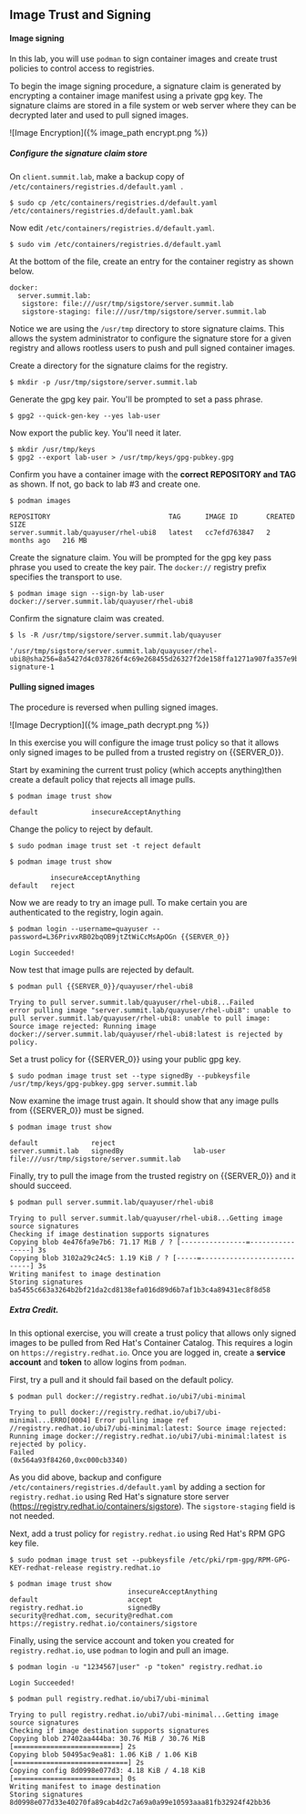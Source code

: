 ## Image Trust and Signing

#### Image signing

In this lab, you will use ```podman``` to sign container images and create trust policies to control access to registries. 

To begin the image signing procedure, a signature claim is generated by encrypting a container image manifest using a private
gpg key. The signature claims are stored in a file system or web
server where they can be decrypted later and used to pull signed
images.

![Image Encryption]({% image_path encrypt.png %})

##### Configure the signature claim store

On ```client.summit.lab```, make a backup copy of ```/etc/containers/registries.d/default.yaml ```. 

~~~shell
$ sudo cp /etc/containers/registries.d/default.yaml /etc/containers/registries.d/default.yaml.bak
~~~

Now edit ```/etc/containers/registries.d/default.yaml```.

~~~shell
$ sudo vim /etc/containers/registries.d/default.yaml
~~~

At the bottom of the file, 
create an entry for the container registry as shown below.

~~~shell
docker:
  server.summit.lab:
   sigstore: file:///usr/tmp/sigstore/server.summit.lab
   sigstore-staging: file:///usr/tmp/sigstore/server.summit.lab
~~~

Notice we are using the ```/usr/tmp``` directory to store signature
claims. This allows the system administrator to configure the signature store for a given registry and allows rootless users to push and pull signed container images.

Create a directory for the signature claims for the registry.

~~~shell
$ mkdir -p /usr/tmp/sigstore/server.summit.lab
~~~

Generate the gpg key pair. You'll be prompted to set a pass phrase.

~~~shell
$ gpg2 --quick-gen-key --yes lab-user
~~~

Now export the public key. You'll need it later.

~~~shell
$ mkdir /usr/tmp/keys
$ gpg2 --export lab-user > /usr/tmp/keys/gpg-pubkey.gpg
~~~

Confirm you have a container image with the **correct REPOSITORY and TAG** as shown. If not,
go back to lab #3 and create one.

~~~shell
$ podman images

REPOSITORY                             TAG      IMAGE ID       CREATED        SIZE
server.summit.lab/quayuser/rhel-ubi8   latest   cc7efd763847   2 months ago   216 MB
~~~

Create the signature claim. You will be prompted for the
gpg key pass phrase you used to create the key pair. The ```docker://``` registry prefix specifies the transport to use.

~~~shell
$ podman image sign --sign-by lab-user docker://server.summit.lab/quayuser/rhel-ubi8
~~~

Confirm the signature claim was created. 

~~~shell
$ ls -R /usr/tmp/sigstore/server.summit.lab/quayuser

'/usr/tmp/sigstore/server.summit.lab/quayuser/rhel-ubi8@sha256=8a5427d4c037826f4c69e268455d26327f2de158ffa1271a907fa357e9b93a3c':
signature-1
~~~

#### Pulling signed images

The procedure is reversed when pulling signed images.

![Image Decryption]({% image_path decrypt.png %})

In this exercise you will configure the image trust policy so that it allows only signed images to be pulled from a trusted registry on {{SERVER_0}}. 

Start by examining the current trust policy (which accepts anything)then create a default policy that rejects all image pulls.

~~~shell
$ podman image trust show

default             insecureAcceptAnything                         
~~~

Change the policy to reject by default.

~~~shell
$ sudo podman image trust set -t reject default

$ podman image trust show

          insecureAcceptAnything      
default   reject
~~~

Now we are ready to try an image pull. To make certain you are
authenticated to the registry, login again.

~~~shell
$ podman login --username=quayuser --password=L36PrivxRB02bqOB9jtZtWiCcMsApOGn {{SERVER_0}}

Login Succeeded!
~~~

Now test that image pulls are rejected by default.

~~~shell
$ podman pull {{SERVER_0}}/quayuser/rhel-ubi8

Trying to pull server.summit.lab/quayuser/rhel-ubi8...Failed
error pulling image "server.summit.lab/quayuser/rhel-ubi8": unable to pull server.summit.lab/quayuser/rhel-ubi8: unable to pull image: Source image rejected: Running image docker://server.summit.lab/quayuser/rhel-ubi8:latest is rejected by policy.
~~~

Set a trust policy for {{SERVER_0}} using your public gpg key.

~~~shell
$ sudo podman image trust set --type signedBy --pubkeysfile /usr/tmp/keys/gpg-pubkey.gpg server.summit.lab
~~~

Now examine the image trust again. It should show that any image
pulls from {{SERVER_0}} must be signed. 

~~~shell
$ podman image trust show

default             reject                              
server.summit.lab   signedBy                 lab-user   file:///usr/tmp/sigstore/server.summit.lab
~~~

Finally, try to pull the image from the trusted registry on {{SERVER_0}} and it should succeed.

~~~shell
$ podman pull server.summit.lab/quayuser/rhel-ubi8

Trying to pull server.summit.lab/quayuser/rhel-ubi8...Getting image source signatures
Checking if image destination supports signatures
Copying blob 4e476fa9e7b6: 71.17 MiB / ? [----------------=----------------] 3s 
Copying blob 3102a29c24c5: 1.19 KiB / ? [-----=----------------------------] 3s 
Writing manifest to image destination
Storing signatures
ba5455c663a3264b2bf21da2cd8138efa016d89d6b7af1b3c4a89431ec8f8d58
~~~

##### Extra Credit. 

In this optional exercise, you will create a trust policy that allows only signed images to be pulled from Red Hat's Container Catalog. This requires a login on ```https://registry.redhat.io```. Once you are logged in, create a **service account** and **token** to allow logins from ```podman```.

First, try a pull and it should fail based on the default policy.

~~~shell
$ podman pull docker://registry.redhat.io/ubi7/ubi-minimal

Trying to pull docker://registry.redhat.io/ubi7/ubi-minimal...ERRO[0004] Error pulling image ref //registry.redhat.io/ubi7/ubi-minimal:latest: Source image rejected: Running image docker://registry.redhat.io/ubi7/ubi-minimal:latest is rejected by policy. 
Failed
(0x564a93f84260,0xc000cb3340)
~~~

As you did above, backup and configure ```/etc/containers/registries.d/default.yaml``` by
adding a section for ```registry.redhat.io``` using Red Hat's signature store server (https://registry.redhat.io/containers/sigstore). The ```sigstore-staging``` field is not needed.

Next, add a trust policy for ```registry.redhat.io``` using Red Hat's RPM GPG key file.

~~~shell
$ sudo podman image trust set --pubkeysfile /etc/pki/rpm-gpg/RPM-GPG-KEY-redhat-release registry.redhat.io

$ podman image trust show
                             insecureAcceptAnything
default                      accept
registry.redhat.io           signedBy                 security@redhat.com, security@redhat.com   https://registry.redhat.io/containers/sigstore
~~~

Finally, using the service account and token you created for
```registry.redhat.io```, use ```podman``` to login and pull an
image.

~~~shell
$ podman login -u "1234567|user" -p "token" registry.redhat.io

Login Succeeded!
~~~

~~~shell
$ podman pull registry.redhat.io/ubi7/ubi-minimal

Trying to pull registry.redhat.io/ubi7/ubi-minimal...Getting image source signatures
Checking if image destination supports signatures
Copying blob 27402aa444ba: 30.76 MiB / 30.76 MiB [==========================] 2s
Copying blob 50495ac9ea81: 1.06 KiB / 1.06 KiB [============================] 2s
Copying config 8d0998e077d3: 4.18 KiB / 4.18 KiB [==========================] 0s
Writing manifest to image destination
Storing signatures
8d0998e077d33e40270fa89cab4d2c7a69a0a99e10593aaa81fb32924f42bb36
~~~